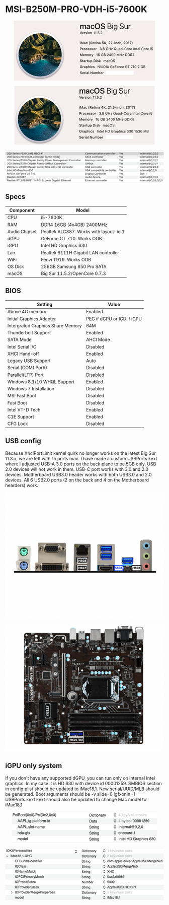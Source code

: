 # MSI-B250M-PRO-VDH-i5-7600K
 <p align="center">
  <img src="Docs/AboutThisMac.png" align=center">
 </p>
  <p align="center">
  <img src="Docs/AboutThisMac2.png" align=center">
 </p>
 <p align="center">
  <img src="Docs/PCI.png" align=center">
 </p>
 
 ## Specs
 | **Component** | **Model** |
| ------------- | --------- |
| CPU | i5-7600K |
| RAM | DDR4 16GB (4x4GB) 2400MHz |
| Audio Chipset | Realtek ALC887. Works with layout-id 1 |
| dGPU | GeForce GT 710. Works OOB |
| iGPU | Intel HD Graphics 630 |
| Lan |  Realtek 8111H Gigabit LAN controller |
| WiFi | Fenvi T919. Works OOB |
| OS Disk | 256GB Samsung 850 Pro SATA |
| macOS | Big Sur 11.5.2/OpenCore 0.7.3

## BIOS
| **Setting** | **Value** |
| ------------- | --------- |
| Above 4G memory | Enabled |
| Initial Graphics Adapter | PEG if dGPU or IGD if iGPU |
| Intergrated Graphics Share Memory | 64M |
| Thunderbolt Support | Enabled |
| SATA Mode | AHCI Mode |
| Intel Serial I/O | Disabled |
| XHCI Hand-off | Enabled |
| Legacy USB Support | Auto |
| Serial (COM) Port0 | Disabled |
| Parallel(LTP) Port | Disabled |
| Windows 8.1/10 WHQL Support | Enabled |
| Windows 7 Installation | Disabled |
| MSI Fast Boot | Disabled |
| Fast Boot | Disabled |
| Intel VT-D Tech | Enabled |
| C1E Support | Enabled |
| CFG Lock | Disabled |

## USB config
Because XhciPortLimit kernel quirk no longer works on the latest Big Sur 11.3.x, we are left with 15 ports max. I have made a custom USBPorts.kext where I adjusted USB-A 3.0 ports on the back plane to be 5GB only. USB 2.0 devices will not work in them. USB-C port works with 3.0 and 2.0 devices. Motherboard USB3.0 header works with both USB3.0 and 2.0 devices. All 6 USB2.0 ports (2 on the back and 4 on the Motherboard hearders) work.
 <p align="center">
  <img src="Docs/BackIO.png" align=center">
 </p>
 <p align="center">
  <img src="Docs/B250M-PRO-VDH.png" align=center">
 </p>

## iGPU only system
If you don't have any supported dGPU, you can run only on internal Intel graphics. In my case it is HD 630 with device id 00001259.
SMBIOS section in config.plist should be updated to iMac18,1. New serial/UUID/MLB should be generated.
Boot arguments should be -v slide=0 igfxonln=1
USBPorts.kext kext should also be updated to change Mac model to iMac18,1
 <p align="center">
  <img src="Docs/iGPU.png" align=center">
 </p>
  <p align="center">
  <img src="Docs/iMac18,1.png" align=center">
 </p>
